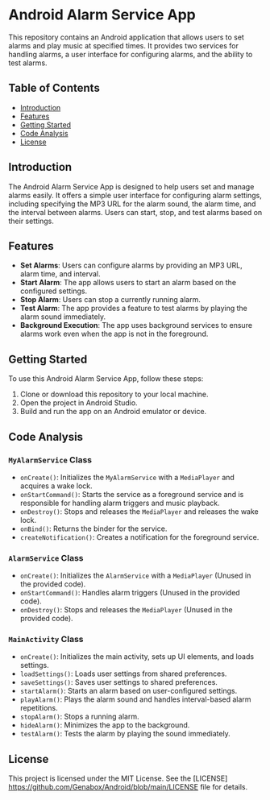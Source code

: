 # Android Alarm Service App

This repository contains an Android application that allows users to set alarms and play music at specified times. It provides two services for handling alarms, a user interface for configuring alarms, and the ability to test alarms.

## Table of Contents
- [Introduction](#introduction)
- [Features](#features)
- [Getting Started](#getting-started)
- [Code Analysis](#code-analysis)
- [License](#license)

## Introduction

The Android Alarm Service App is designed to help users set and manage alarms easily. It offers a simple user interface for configuring alarm settings, including specifying the MP3 URL for the alarm sound, the alarm time, and the interval between alarms. Users can start, stop, and test alarms based on their settings.

## Features

- **Set Alarms**: Users can configure alarms by providing an MP3 URL, alarm time, and interval.
- **Start Alarm**: The app allows users to start an alarm based on the configured settings.
- **Stop Alarm**: Users can stop a currently running alarm.
- **Test Alarm**: The app provides a feature to test alarms by playing the alarm sound immediately.
- **Background Execution**: The app uses background services to ensure alarms work even when the app is not in the foreground.

## Getting Started

To use this Android Alarm Service App, follow these steps:

1. Clone or download this repository to your local machine.
2. Open the project in Android Studio.
3. Build and run the app on an Android emulator or device.

## Code Analysis

### `MyAlarmService` Class

- `onCreate()`: Initializes the `MyAlarmService` with a `MediaPlayer` and acquires a wake lock.
- `onStartCommand()`: Starts the service as a foreground service and is responsible for handling alarm triggers and music playback.
- `onDestroy()`: Stops and releases the `MediaPlayer` and releases the wake lock.
- `onBind()`: Returns the binder for the service.
- `createNotification()`: Creates a notification for the foreground service.

### `AlarmService` Class

- `onCreate()`: Initializes the `AlarmService` with a `MediaPlayer` (Unused in the provided code).
- `onStartCommand()`: Handles alarm triggers (Unused in the provided code).
- `onDestroy()`: Stops and releases the `MediaPlayer` (Unused in the provided code).

### `MainActivity` Class

- `onCreate()`: Initializes the main activity, sets up UI elements, and loads settings.
- `loadSettings()`: Loads user settings from shared preferences.
- `saveSettings()`: Saves user settings to shared preferences.
- `startAlarm()`: Starts an alarm based on user-configured settings.
- `playAlarm()`: Plays the alarm sound and handles interval-based alarm repetitions.
- `stopAlarm()`: Stops a running alarm.
- `hideAlarm()`: Minimizes the app to the background.
- `testAlarm()`: Tests the alarm by playing the sound immediately.

## License

This project is licensed under the MIT License. See the [LICENSE] https://github.com/Genabox/Android/blob/main/LICENSE file for details.
